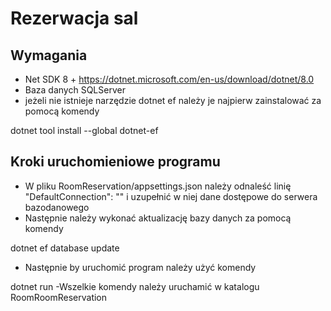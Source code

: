 # Rezerwacja sal
## Wymagania
- Net SDK 8 + https://dotnet.microsoft.com/en-us/download/dotnet/8.0
- Baza danych SQLServer
- jeżeli nie istnieje narzędzie dotnet ef należy je najpierw zainstalować za pomocą komendy

dotnet tool install --global dotnet-ef 
## Kroki uruchomieniowe programu
- W pliku RoomReservation/appsettings.json należy odnaleść linię "DefaultConnection": "" i uzupełnić w niej dane dostępowe do serwera bazodanowego
- Następnie należy wykonać aktualizację bazy danych za pomocą komendy
    
 dotnet ef database update
   
 
- Następnie by uruchomić program należy użyć komendy 

dotnet run
 -Wszelkie komendy należy uruchamić w katalogu RoomRoomReservation
